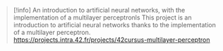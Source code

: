 > [!info] An introduction to artificial neural networks, with the
implementation of a multilayer perceptronls
> This project is an introduction to artificial neural networks thanks to the implementation of a multilayer perceptron.
> https://projects.intra.42.fr/projects/42cursus-multilayer-perceptron
